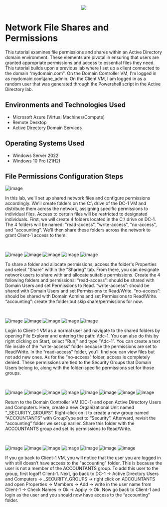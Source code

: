 <p align="center">
  <img src=https://github.com/jamstylr/Network-File-Shares-and-Permissions/assets/159660523/d3f2745c-1237-4b22-91b7-5f1852398133/>
</p>

<h1>Network File Shares and Permissions</h1>
This tutorial examines file permissions and shares within an Active Directory domain environment. These elements are pivotal in ensuring that users are granted appropriate permissions and access to essential files they need. This tutorial builds upon a previous lab where I set up a client connected to the domain “mydomain.com". On the Domain Controller VM, I'm logged in as mydomain.com\jane_admin. On the Client VM, I am logged in as a random user that was generated through the Powershell script in the Active Directory lab.

<h2>Environments and Technologies Used</h2>

- Microsoft Azure (Virtual Machines/Compute)
- Remote Desktop
- Active Directory Domain Services

<h2>Operating Systems Used </h2>

- Windows Server 2022
- Windows 10 Pro (21H2)

<h2>File Permissions Configuration Steps</h2>

![image](https://github.com/jamstylr/Network-File-Shares-and-Permissions/assets/159660523/b2d3771b-9bef-424a-b08e-89726d6e5ed3)
<p>
In this lab, we'll set up shared network files and configure permissions accordingly. We'll create folders on the C:\ drive of the DC-1 VM and distribute them across the network, assigning specific permissions to individual files. Access to certain files will be restricted to designated individuals. First, we will create 4 folders located in the C:\ drive on DC-1. The 4 folders will be named: "read-access", "write-access", "no-access", and "accounting". We'll then share these folders across the network to grant Client-1 access to them.
</p>
<br />

![image](https://github.com/jamstylr/Network-File-Shares-and-Permissions/assets/159660523/a0fcf52e-e45c-4f48-b14d-560d0dd098fc)
![image](https://github.com/jamstylr/Network-File-Shares-and-Permissions/assets/159660523/ad201111-13f3-4fa6-a65d-46791f6ac19a)
![image](https://github.com/jamstylr/Network-File-Shares-and-Permissions/assets/159660523/6fa67eb5-ef68-4a01-82ef-180fbe97d970)
![image](https://github.com/jamstylr/Network-File-Shares-and-Permissions/assets/159660523/4cacffc3-7546-48a2-8eab-a34d10ce82e3)
![image](https://github.com/jamstylr/Network-File-Shares-and-Permissions/assets/159660523/c8948666-04d7-49ad-92cf-6c7e13d80699)

<p>
To share a folder and allocate permissions, access the folder's Properties and select "Share" within the "Sharing" tab. From there, you can designate network users to share with and allocate suitable permissions. Create the 4 following folders and permissions: “read-access”: should be shared with Domain Users and set Permissions to Read. “write-access”: should be shared with Domain Users and set Permissions to Read/Write. “no-access”: should be shared with Domain Admins and set Permissions to Read\Write. “accounting”: create the folder but skip share/permissions for now.
</p>
<br />

![image](https://github.com/jamstylr/Network-File-Shares-and-Permissions/assets/159660523/60514ab2-84ee-44b9-8800-f775d488934f)
![image](https://github.com/jamstylr/Network-File-Shares-and-Permissions/assets/159660523/e4866a8c-1da5-400c-8d2e-142f38d5a596)
![image](https://github.com/jamstylr/Network-File-Shares-and-Permissions/assets/159660523/f71cd233-6b74-4fed-a3cb-dac0727f1c72)
![image](https://github.com/jamstylr/Network-File-Shares-and-Permissions/assets/159660523/b6c17e07-a667-4743-9d06-7fa0af5ab4bb)
![image](https://github.com/jamstylr/Network-File-Shares-and-Permissions/assets/159660523/7a36fe7e-cdb4-4936-8d49-b64dc8c84120)
<p>
Login to Client-1 VM as a normal user and navigate to the shared folders by opening File Explorer and entering the path: \\dc-1. You can also do this by right clicking on Start, select "Run," and type “\\dc-1”. You can create a text file inside of the “write-access” folder because the permissions are set to Read/Write. In the “read-access” folder, you'll find you can view files but not add new ones. As for the “no-access” folder, access is completely denied. These permissions are tied to the Security Groups that Domain Users belong to, along with the folder-specific permissions set for those groups.
</p>
<br />

![image](https://github.com/jamstylr/Network-File-Shares-and-Permissions/assets/159660523/900483f4-1e1f-4de9-92a5-6d6bac350836)
![image](https://github.com/jamstylr/Network-File-Shares-and-Permissions/assets/159660523/43bdb5c9-b092-46fa-8559-c8d595b86b3a)
![image](https://github.com/jamstylr/Network-File-Shares-and-Permissions/assets/159660523/47ac8932-a09e-461c-bbb8-44031169b9bf)
![image](https://github.com/jamstylr/Network-File-Shares-and-Permissions/assets/159660523/d3e4aecf-84b7-4b7a-bc05-a8360c647b9c)
![image](https://github.com/jamstylr/Network-File-Shares-and-Permissions/assets/159660523/f635b6ed-aee0-47a2-81a6-95614f3d8d67)
![image](https://github.com/jamstylr/Network-File-Shares-and-Permissions/assets/159660523/3886c1da-95ea-44dc-b608-be14be16d51f)
![image](https://github.com/jamstylr/Network-File-Shares-and-Permissions/assets/159660523/703a8e05-98b5-474e-8bb1-bfd4585481f8)
![image](https://github.com/jamstylr/Network-File-Shares-and-Permissions/assets/159660523/58f67bce-3cb9-4e07-8d5f-9d378a4fb6a4)
<p>
Return to the Domain Controller VM (DC-1) and open Active Directory Users and Computers. Here, create a new Organizational Unit named “_SECURITY_GROUPS”. Right-click on it to create a new group named “ACCOUNTANTS” with GroupType set to “Security”. Afterward, revisit the “accounting” folder we set up earlier. Share this folder with the ACCOUNTANTS group and set its permissions to Read/Write.
</p>
<br />

![image](https://github.com/jamstylr/Network-File-Shares-and-Permissions/assets/159660523/05eb1faa-3479-4c6c-9f62-a0b44591b194)
![image](https://github.com/jamstylr/Network-File-Shares-and-Permissions/assets/159660523/eee26088-e13a-405d-812d-8f6f1dad1aab)
![image](https://github.com/jamstylr/Network-File-Shares-and-Permissions/assets/159660523/d2cfb954-1855-4718-839b-b5f5c9d02563)
![image](https://github.com/jamstylr/Network-File-Shares-and-Permissions/assets/159660523/6af8f1f4-ae77-4e0d-a8d6-1595771e43ea)
![image](https://github.com/jamstylr/Network-File-Shares-and-Permissions/assets/159660523/91b58a59-545d-44ff-bec5-45d9de81b2a4)
![image](https://github.com/jamstylr/Network-File-Shares-and-Permissions/assets/159660523/93fbaa0e-a81a-4ce6-8345-077fe4a4d082)
![image](https://github.com/jamstylr/Network-File-Shares-and-Permissions/assets/159660523/bcdac863-ff45-4ec3-bb3c-7a147c637fe5)
<p>
If you go back to Client-1 VM, you will notice that the user you are logged in with still doesn’t have access to the "accounting" folder. This is because the user is not a member of the ACCOUNTANTS group. To add this user to the group, first logoff Client-1. Next, go back to DC-1 -> Active Directory Users and Computers -> _SECURITY_GROUPS -> right click on ACCOUNTANTS and open Properties -> Members -> Add -> write in the user name from Client-1 -> Check Names -> Ok -> Apply -> Ok. Now go back to Client-1 and login as the user and you should now have access to the “accounting” folder.
</p>
<br />
